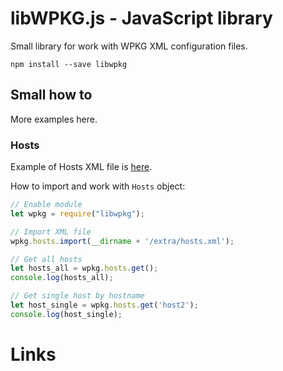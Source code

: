 # libWPKG.js - JavaScript library

Small library for work with WPKG XML configuration files.

    npm install --save libwpkg

## Small how to

More examples here.

### Hosts

Example of Hosts XML file is [here](extra/hosts.xml).

How to import and work with `Hosts` object:

```js
// Enable module
let wpkg = require("libwpkg");

// Import XML file
wpkg.hosts.import(__dirname + '/extra/hosts.xml');

// Get all hosts
let hosts_all = wpkg.hosts.get();
console.log(hosts_all);

// Get single host by hostname
let host_single = wpkg.hosts.get('host2');
console.log(host_single);
```

# Links